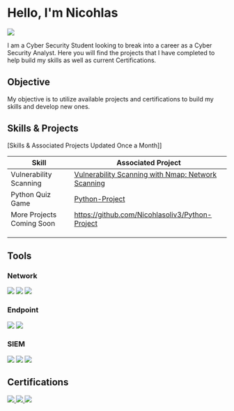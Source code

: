 # Hello, I'm Nicohlas
<a href="https://www.linkedin.com/in/nicohlasolive"><img src="https://img.shields.io/badge/-LinkedIn-0072b1?&style=for-the-badge&logo=linkedin&logoColor=white" /></a>


I am a Cyber Security Student looking to break into a career as a Cyber Security Analyst. Here you will find the projects that I have completed to help build my skills as well as current Certifications. 

## Objective

My objective is to utilize available projects and certifications to build my skills and develop new ones.

## Skills & Projects
[Skills & Associated Projects Updated Once a Month]]

| Skill                                         | Associated Project         |
|-----------------------------------------------|----------------------------|
| Vulnerability Scanning                        |<a href="https://github.com/Nicohlasoliv3/Vulnerability-Project" />Vulnerability Scanning with Nmap: Network Scanning </a>
| Python Quiz Game                              |<a href="https://github.com/Nicohlasoliv3/Python-Project" />Python-Project </a>                              
|  More Projects Coming Soon                    | https://github.com/Nicohlasoliv3/Python-Project
|                                               | 
|                                               | 
|                                               | 

## Tools

### Network
<div>
    <img src="https://img.shields.io/badge/-Wireshark-1679A7?&style=for-the-badge&logo=Wireshark&logoColor=white" />
    <img src="https://img.shields.io/badge/-Suricata-EF3B2D?&style=for-the-badge&logo=Suricata&logoColor=white" />
    <img src="https://img.shields.io/badge/-Zeek-777BB4?&style=for-the-badge&logo=Zeek&logoColor=white" />
</div>

### Endpoint
<div>
    <img src="https://img.shields.io/badge/-Microsoft_Defender_for_Endpoint-00A4EF?&style=for-the-badge&logo=Microsoft&logoColor=white" />
    <img src="https://img.shields.io/badge/-Velociraptor-4B275F?&style=for-the-badge&logo=Velociraptor&logoColor=white" />
</div>

### SIEM
<div>
    <img src="https://img.shields.io/badge/-Microsoft_Sentinel-0078D4?&style=for-the-badge&logo=Microsoft&logoColor=white" />
    <img src="https://img.shields.io/badge/-Splunk-000000?&style=for-the-badge&logo=Splunk&logoColor=white" />
    <img src="https://img.shields.io/badge/-Elastic-005571?&style=for-the-badge&logo=Elastic&logoColor=white" />
</div>

## Certifications

<div>
<a href="https://www.credly.com/badges/299b6d7f-08b2-4e04-af96-d31fad287358/public_url">
    <img src="https://img.shields.io/badge/-Google%20Cyber%20Security-4285F4?&style=for-the-badge&logo=google&logoColor=white" />
</a>
<a href="https://www.credly.com/badges/83ba1d98-3eaf-4913-9426-840f6f124b10/public_url">
    <img src="https://img.shields.io/badge/-Google%20IT%20Support%20Professional%20-4285F4?&style=for-the-badge&logo=google&logoColor=white" />
</a>
<a href="https://www.credly.com/badges/f93c1fe4-4e1c-45a7-aceb-3e3e9b2c9a97/public_url">
    <img src="https://img.shields.io/badge/-Google%20Data%20Analytics-4285F4?&style=for-the-badge&logo=google&logoColor=white" />
</a>

</div>


